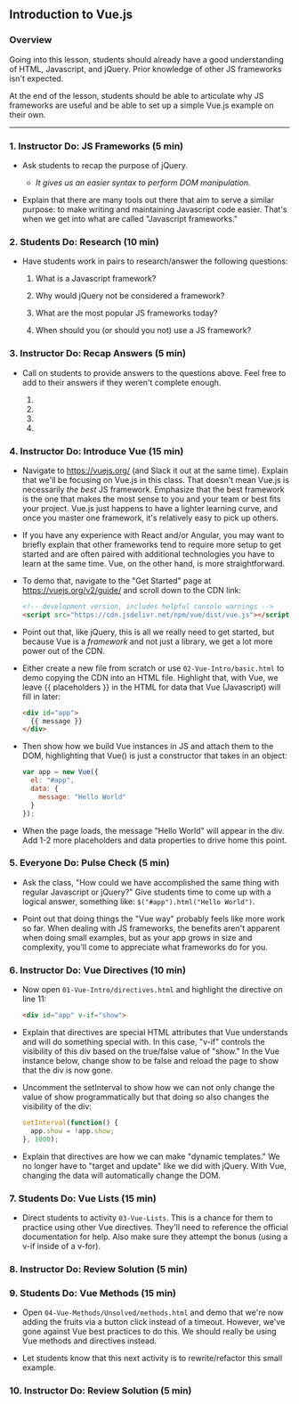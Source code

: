 ## Introduction to Vue.js

### Overview

Going into this lesson, students should already have a good understanding of HTML, Javascript, and jQuery. Prior knowledge of other JS frameworks isn't expected.

At the end of the lesson, students should be able to articulate why JS frameworks are useful and be able to set up a simple Vue.js example on their own.

- - -

### 1. Instructor Do: JS Frameworks (5 min)

* Ask students to recap the purpose of jQuery.

  * _It gives us an easier syntax to perform DOM manipulation._

* Explain that there are many tools out there that aim to serve a similar purpose: to make writing and maintaining Javascript code easier. That's when we get into what are called "Javascript frameworks."

### 2. Students Do: Research (10 min)

* Have students work in pairs to research/answer the following questions:

  1. What is a Javascript framework?

  2. Why would jQuery not be considered a framework?

  3. What are the most popular JS frameworks today?

  4. When should you (or should you not) use a JS framework?

### 3. Instructor Do: Recap Answers (5 min)

* Call on students to provide answers to the questions above. Feel free to add to their answers if they weren't complete enough.

  1. 

  2. 

  3. 

  4. 

### 4. Instructor Do: Introduce Vue (15 min)

* Navigate to <https://vuejs.org/> (and Slack it out at the same time). Explain that we'll be focusing on Vue.js in this class. That doesn't mean Vue.js is necessarily _the best_ JS framework. Emphasize that the best framework is the one that makes the most sense to you and your team or best fits your project. Vue.js just happens to have a lighter learning curve, and once you master one framework, it's relatively easy to pick up others.

* If you have any experience with React and/or Angular, you may want to briefly explain that other frameworks tend to require more setup to get started and are often paired with additional technologies you have to learn at the same time. Vue, on the other hand, is more straightforward.

* To demo that, navigate to the "Get Started" page at <https://vuejs.org/v2/guide/> and scroll down to the CDN link:

  ```html
  <!-- development version, includes helpful console warnings -->
  <script src="https://cdn.jsdelivr.net/npm/vue/dist/vue.js"></script>
  ```

* Point out that, like jQuery, this is all we really need to get started, but because Vue is a _framework_ and not just a library, we get a lot more power out of the CDN.

* Either create a new file from scratch or use `02-Vue-Intro/basic.html` to demo copying the CDN into an HTML file. Highlight that, with Vue, we leave {{ placeholders }} in the HTML for data that Vue (Javascript) will fill in later:

  ```html
  <div id="app">
    {{ message }}
  </div>
  ```

* Then show how we build Vue instances in JS and attach them to the DOM, highlighting that Vue() is just a constructor that takes in an object:

  ```js
  var app = new Vue({
    el: "#app",
    data: {
      message: "Hello World"
    }
  });
  ```

* When the page loads, the message "Hello World" will appear in the div. Add 1-2 more placeholders and data properties to drive home this point.

### 5. Everyone Do: Pulse Check (5 min)

* Ask the class, "How could we have accomplished the same thing with regular Javascript or jQuery?" Give students time to come up with a logical answer, something like: `$("#app").html("Hello World")`.

* Point out that doing things the "Vue way" probably feels like more work so far. When dealing with JS frameworks, the benefits aren't apparent when doing small examples, but as your app grows in size and complexity, you'll come to appreciate what frameworks do for you.

### 6. Instructor Do: Vue Directives (10 min)

* Now open `01-Vue-Intro/directives.html` and highlight the directive on line 11:

  ```html
  <div id="app" v-if="show">
  ```

* Explain that directives are special HTML attributes that Vue understands and will do something special with. In this case, "v-if" controls the visibility of this div based on the true/false value of "show." In the Vue instance below, change show to be false and reload the page to show that the div is now gone.

* Uncomment the setInterval to show how we can not only change the value of show programmatically but that doing so also changes the visibility of the div:

  ```js
  setInterval(function() {
    app.show = !app.show;
  }, 1000);
  ```

* Explain that directives are how we can make "dynamic templates." We no longer have to "target and update" like we did with jQuery. With Vue, changing the data will automatically change the DOM.

### 7. Students Do: Vue Lists (15 min)

* Direct students to activity `03-Vue-Lists`. This is a chance for them to practice using other Vue directives. They'll need to reference the official documentation for help. Also make sure they attempt the bonus (using a v-if inside of a v-for).

### 8. Instructor Do: Review Solution (5 min)

### 9. Students Do: Vue Methods (15 min)

* Open `04-Vue-Methods/Unsolved/methods.html` and demo that we're now adding the fruits via a button click instead of a timeout. However, we've gone against Vue best practices to do this. We should really be using Vue methods and directives instead.

* Let students know that this next activity is to rewrite/refactor this small example.

### 10. Instructor Do: Review Solution (5 min)
